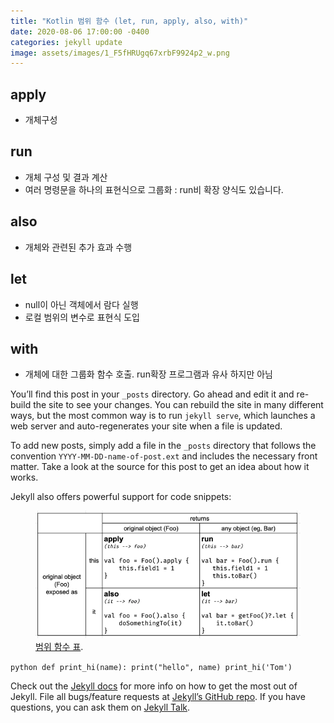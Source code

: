 ```yaml
---
title: "Kotlin 범위 함수 (let, run, apply, also, with)"
date: 2020-08-06 17:00:00 -0400
categories: jekyll update
image: assets/images/1_F5fHRUgq67xrbF9924p2_w.png
---
```


## apply
 * 개체구성

## run
 * 개체 구성 및 결과 계산
 * 여러 명령문을 하나의 표현식으로 그룹화 : run비 확장 양식도 있습니다.

## also
 * 개체와 관련된 추가 효과 수행

## let
 * null이 아닌 객체에서 람다 실행
 * 로컬 범위의 변수로 표현식 도입

## with
 * 개체에 대한 그룹화 함수 호출. run확장 프로그램과 유사 하지만 아님

You’ll find this post in your `_posts` directory. Go ahead and edit it and re-build the site to see your changes. You can rebuild the site in many different ways, but the most common way is to run `jekyll serve`, which launches a web server and auto-regenerates your site when a file is updated.

To add new posts, simply add a file in the `_posts` directory that follows the convention `YYYY-MM-DD-name-of-post.ext` and includes the necessary front matter. Take a look at the source for this post to get an idea about how it works.

Jekyll also offers powerful support for code snippets:

<figure>
	<a href="/assets/images/1_F5fHRUgq67xrbF9924p2_w.png"><img src="/assets/images/1_F5fHRUgq67xrbF9924p2_w.png"></a>
	<figcaption><a href="/assets/images/1_F5fHRUgq67xrbF9924p2_w.png" title="범위 함수 표">범위 함수 표</a>.</figcaption>
</figure>

​```python
def print_hi(name):
  print("hello", name)
print_hi('Tom')
​```

Check out the [Jekyll docs][jekyll-docs] for more info on how to get the most out of Jekyll. File all bugs/feature requests at [Jekyll’s GitHub repo][jekyll-gh]. If you have questions, you can ask them on [Jekyll Talk][jekyll-talk].

[jekyll-docs]: https://jekyllrb.com/docs/home
[jekyll-gh]:   https://github.com/jekyll/jekyll
[jekyll-talk]: https://talk.jekyllrb.com/

